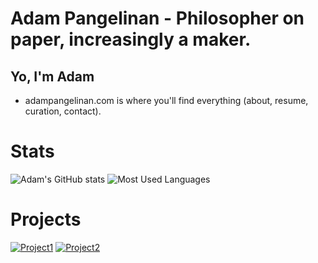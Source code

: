 <!--
**bubbapang/bubbapang** is a ✨ _special_ ✨ repository because its `README.md` (this file) appears on your GitHub profile.
-->

# Adam Pangelinan - Philosopher on paper, increasingly a maker.

## Yo, I'm Adam
- adampangelinan.com is where you'll find everything (about, resume, curation, contact).

# Stats
![Adam's GitHub stats](https://github-readme-stats.vercel.app/api?username=bubbapang&show_icons=true&theme=tokyonight)
![Most Used Languages](https://github-readme-stats.vercel.app/api/top-langs/?username=bubbapang&layout=compact&theme=tokyonight&langs_count=8)

# Projects
<!-- Update with your own projects -->
[![Project1](https://github-readme-stats.vercel.app/api/pin/?username=bubbapang&repo=mythic-mountain&show_owner=true&theme=tokyonight)]([https://github.com/bubbapang/mythic-mountain])
[![Project2](https://github-readme-stats.vercel.app/api/pin/?username=bubbapang&repo=peeramid&show_owner=true&theme=tokyonight)](https://github.com/bubbapang/peeramid)

<!-- Feel free to add your social media links -->

